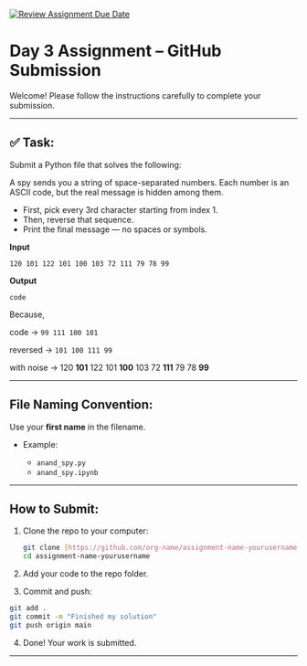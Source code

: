 [![Review Assignment Due Date](https://classroom.github.com/assets/deadline-readme-button-22041afd0340ce965d47ae6ef1cefeee28c7c493a6346c4f15d667ab976d596c.svg)](https://classroom.github.com/a/rvTDiV5b)
# Day 3 Assignment – GitHub Submission

Welcome! Please follow the instructions carefully to complete your submission.

---

## ✅ Task:

Submit a Python file that solves the following:

A spy sends you a string of space-separated numbers.
Each number is an ASCII code, but the real message is hidden among them.

- First, pick every 3rd character starting from index 1.
- Then, reverse that sequence.
- Print the final message — no spaces or symbols.

**Input**

```120 101 122 101 100 103 72 111 79 78 99```

**Output**

```code```


Because,

code -> ```99 111 100 101```

reversed -> ```101 100 111 99```

with noise -> 120 **101** 122 101 **100** 103 72 **111** 79 78 **99**

---

## File Naming Convention:

Use your **first name** in the filename.

* Example:

  * `anand_spy.py`
  * `anand_spy.ipynb`

---

## How to Submit:

1. Clone the repo to your computer:
   ```bash
   git clone [https://github.com/org-name/assignment-name-yourusername.git]
   cd assignment-name-yourusername
   ```
2. Add your code to the repo folder.

3. Commit and push:
 ```bash
git add .
git commit -m "Finished my solution"
git push origin main
```

4. Done! Your work is submitted.

---
